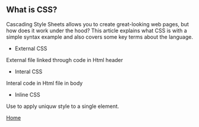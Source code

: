 ## What is CSS?

Cascading Style Sheets allows you to create great-looking web pages, but how does it work under the 
hood? This article explains what CSS is with a simple syntax example and also covers some key terms 
about the language.

* External CSS

External file linked through code in Html header

* Interal CSS

Interal code in Html file in body 

* Inline CSS

Use to apply uniquw style to a single element.











[Home](https://shiloh206.github.io/reading-notes)
